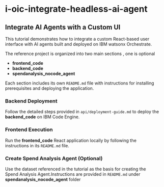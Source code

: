 # i-oic-integrate-headless-ai-agent

## Integrate AI Agents with a Custom UI

This tutorial demonstrates how to integrate a custom React-based user interface with AI agents built and deployed on IBM watsonx Orchestrate.

The reference project is organized into two main sections , one is optional
- **frontend_code**
- **backend_code**
- **spendanalysis_nocode_agent**

Each section includes its own `README.md` file with instructions for installing prerequisites and deploying the application.

### Backend Deployment
Follow the detailed steps provided in `api/deployment-guide.md` to deploy the **backend_code** on IBM Code Engine.

### Frontend Execution
Run the **frontend_code** React application locally by following the instructions in its `README.md` file.

### Create Spend Analysis Agent (Optional)
Use the dataset referenced in the tutorial as the basis for creating the Spend Analysis Agent.Instructions are provided in `README.md` under **spendanalysis_nocode_agent** folder
